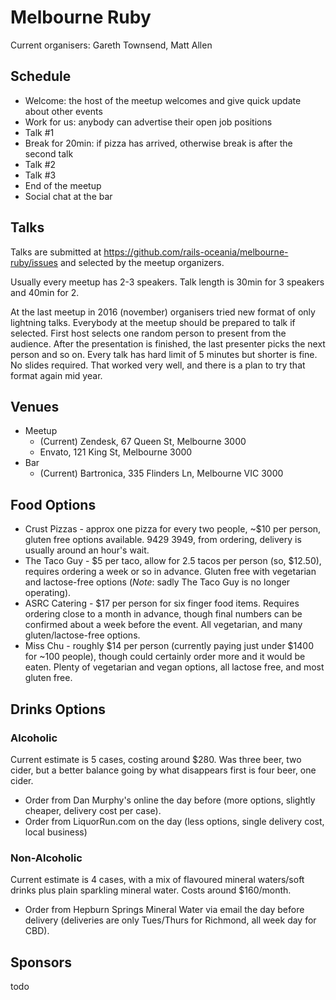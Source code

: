 Melbourne Ruby
==============

Current organisers: Gareth Townsend, Matt Allen

## Schedule

- Welcome: the host of the meetup welcomes and give quick update about other events
- Work for us: anybody can advertise their open job positions
- Talk #1
- Break for 20min: if pizza has arrived, otherwise break is after the second talk
- Talk #2
- Talk #3
- End of the meetup
- Social chat at the bar

## Talks

Talks are submitted at https://github.com/rails-oceania/melbourne-ruby/issues and selected by the meetup organizers.

Usually every meetup has 2-3 speakers. Talk length is 30min for 3 speakers and 40min for 2.

At the last meetup in 2016 (november) organisers tried new format of only lightning talks. Everybody at the meetup should be prepared to talk if selected. First host selects one random person to present from the audience. After the presentation is finished, the last presenter picks the next person and so on. Every talk has hard limit of 5 minutes but shorter is fine. No slides required. That worked very well, and there is a plan to try that format again mid year.

## Venues

* Meetup
  * (Current) Zendesk, 67 Queen St, Melbourne 3000
  * Envato, 121 King St, Melbourne 3000
* Bar
  * (Current) Bartronica, 335 Flinders Ln, Melbourne VIC 3000

## Food Options

* Crust Pizzas - approx one pizza for every two people, ~$10 per person, gluten free options available. 9429 3949, from ordering, delivery is usually around an hour's wait.
* The Taco Guy - $5 per taco, allow for 2.5 tacos per person (so, $12.50), requires ordering a week or so in advance. Gluten free with vegetarian and lactose-free options (*Note*: sadly The Taco Guy is no longer operating).
* ASRC Catering - $17 per person for six finger food items. Requires ordering close to a month in advance, though final numbers can be confirmed about a week before the event. All vegetarian, and many gluten/lactose-free options.
* Miss Chu - roughly $14 per person (currently paying just under $1400 for ~100 people), though could certainly order more and it would be eaten. Plenty of vegetarian and vegan options, all lactose free, and most gluten free.

## Drinks Options

### Alcoholic

Current estimate is 5 cases, costing around $280. Was three beer, two cider, but a better balance going by what disappears first is four beer, one cider.

* Order from Dan Murphy's online the day before (more options, slightly cheaper, delivery cost per case).
* Order from LiquorRun.com on the day (less options, single delivery cost, local business)

### Non-Alcoholic

Current estimate is 4 cases, with a mix of flavoured mineral waters/soft drinks plus plain sparkling mineral water. Costs around $160/month.

* Order from Hepburn Springs Mineral Water via email the day before delivery (deliveries are only Tues/Thurs for Richmond, all week day for CBD).

## Sponsors

todo
